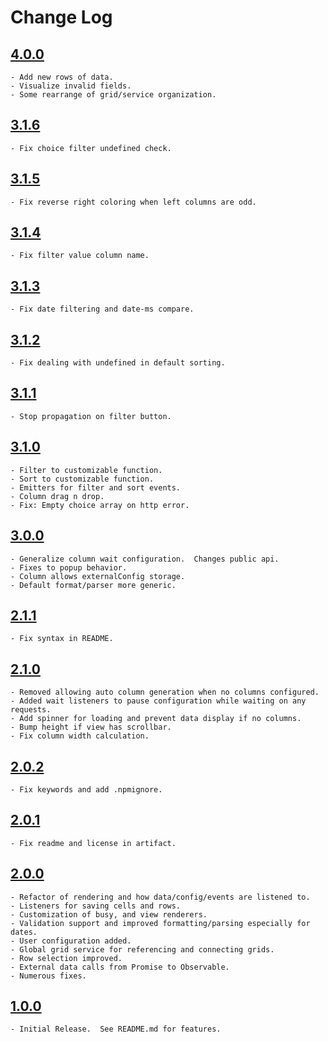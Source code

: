 # Change Log

## [4.0.0](https://github.com/HuntsmanCancerInstitute-RISR/hci-ng-grid/tree/v4.0.0)
    - Add new rows of data.
    - Visualize invalid fields.
    - Some rearrange of grid/service organization.

## [3.1.6](https://github.com/HuntsmanCancerInstitute-RISR/hci-ng-grid/tree/v3.1.6)
    - Fix choice filter undefined check.

## [3.1.5](https://github.com/HuntsmanCancerInstitute-RISR/hci-ng-grid/tree/v3.1.5)
    - Fix reverse right coloring when left columns are odd.

## [3.1.4](https://github.com/HuntsmanCancerInstitute-RISR/hci-ng-grid/tree/v3.1.4)
    - Fix filter value column name.

## [3.1.3](https://github.com/HuntsmanCancerInstitute-RISR/hci-ng-grid/tree/v3.1.3)
    - Fix date filtering and date-ms compare.

## [3.1.2](https://github.com/HuntsmanCancerInstitute-RISR/hci-ng-grid/tree/v3.1.2)
    - Fix dealing with undefined in default sorting.

## [3.1.1](https://github.com/HuntsmanCancerInstitute-RISR/hci-ng-grid/tree/v3.1.1)
    - Stop propagation on filter button.

## [3.1.0](https://github.com/HuntsmanCancerInstitute-RISR/hci-ng-grid/tree/v3.1.0)
    - Filter to customizable function.
    - Sort to customizable function.
    - Emitters for filter and sort events.
    - Column drag n drop.
    - Fix: Empty choice array on http error.

## [3.0.0](https://github.com/HuntsmanCancerInstitute-RISR/hci-ng-grid/tree/v3.0.0)
    - Generalize column wait configuration.  Changes public api.
    - Fixes to popup behavior.
    - Column allows externalConfig storage.
    - Default format/parser more generic.

## [2.1.1](https://github.com/HuntsmanCancerInstitute-RISR/hci-ng-grid/tree/v2.1.1)
    - Fix syntax in README.

## [2.1.0](https://github.com/HuntsmanCancerInstitute-RISR/hci-ng-grid/tree/v2.1.0)
    - Removed allowing auto column generation when no columns configured.
    - Added wait listeners to pause configuration while waiting on any requests.
    - Add spinner for loading and prevent data display if no columns.
    - Bump height if view has scrollbar.
    - Fix column width calculation.

## [2.0.2](https://github.com/HuntsmanCancerInstitute-RISR/hci-ng-grid/tree/v2.0.2)
    - Fix keywords and add .npmignore.

## [2.0.1](https://github.com/HuntsmanCancerInstitute-RISR/hci-ng-grid/tree/v2.0.1)
    - Fix readme and license in artifact.

## [2.0.0](https://github.com/HuntsmanCancerInstitute-RISR/hci-ng-grid/tree/v2.0.0)
    - Refactor of rendering and how data/config/events are listened to.
    - Listeners for saving cells and rows.
    - Customization of busy, and view renderers.
    - Validation support and improved formatting/parsing especially for dates.
    - User configuration added.
    - Global grid service for referencing and connecting grids.
    - Row selection improved.
    - External data calls from Promise to Observable.
    - Numerous fixes.

## [1.0.0](https://github.com/HuntsmanCancerInstitute-RISR/hci-ng-grid/tree/v1.0.0)
    - Initial Release.  See README.md for features.
